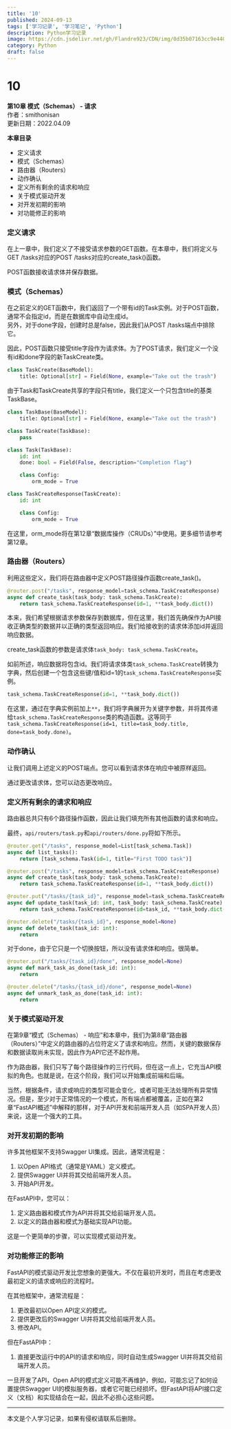 ```yaml
---
title: '10'
published: 2024-09-13
tags: ['学习记录', '学习笔记', 'Python']
description: Python学习记录
image: https://cdn.jsdelivr.net/gh/Flandre923/CDN/img/0d35b07163cc9e440d5ce20fd1d7ff6f628f56dba7fb74beba2787c0a8e7c735.jpg
category: Python
draft: false
---
```



# 10

**第10章 模式（Schemas） - 请求**  
作者：smithonisan  
更新日期：2022.04.09

**本章目录**

* 定义请求
* 模式（Schemas）
* 路由器（Routers）
* 动作确认
* 定义所有剩余的请求和响应
* 关于模式驱动开发
* 对开发初期的影响
* 对功能修正的影响

### 定义请求

在上一章中，我们定义了不接受请求参数的GET函数。在本章中，我们将定义与GET /tasks对应的POST /tasks对应的create_task()函数。

POST函数接收请求体并保存数据。

### 模式（Schemas）

在之前定义的GET函数中，我们返回了一个带有id的Task实例。对于POST函数，通常不会指定id，而是在数据库中自动生成id。  
另外，对于done字段，创建时总是false，因此我们从POST /tasks端点中排除它。

因此，POST函数只接受title字段作为请求体。为了POST请求，我们定义一个没有id和done字段的新TaskCreate类。

```python
class TaskCreate(BaseModel):
    title: Optional[str] = Field(None, example="Take out the trash")
```

由于Task和TaskCreate共享的字段只有title，我们定义一个只包含title的基类TaskBase。

```python
class TaskBase(BaseModel):
    title: Optional[str] = Field(None, example="Take out the trash")

class TaskCreate(TaskBase):
    pass

class Task(TaskBase):
    id: int
    done: bool = Field(False, description="Completion flag")

    class Config:
        orm_mode = True

class TaskCreateResponse(TaskCreate):
    id: int

    class Config:
        orm_mode = True
```

在这里，orm_mode将在第12章“数据库操作（CRUDs）”中使用。更多细节请参考第12章。

### 路由器（Routers）

利用这些定义，我们将在路由器中定义POST路径操作函数create_task()。

```python
@router.post("/tasks", response_model=task_schema.TaskCreateResponse)
async def create_task(task_body: task_schema.TaskCreate):
    return task_schema.TaskCreateResponse(id=1, **task_body.dict())
```

本来，我们希望根据请求参数保存到数据库，但在这里，我们首先确保作为API接收正确类型的数据并以正确的类型返回响应。我们给接收到的请求体添加id并返回响应数据。

create_task函数的参数是请求体`task_body: task_schema.TaskCreate`​。

如前所述，响应数据将包含id。我们将请求体类`task_schema.TaskCreate`​转换为字典，然后创建一个包含这些键/值和id=1的`task_schema.TaskCreateResponse`​实例。

```python
task_schema.TaskCreateResponse(id=1, **task_body.dict())
```

在这里，通过在字典实例前加上`**`​，我们将字典展开为关键字参数，并将其传递给`task_schema.TaskCreateResponse`​类的构造函数。这等同于`task_schema.TaskCreateResponse(id=1, title=task_body.title, done=task_body.done)`​。

### 动作确认

让我们调用上述定义的POST端点。您可以看到请求体在响应中被原样返回。

通过更改请求体，您可以动态更改响应。

### 定义所有剩余的请求和响应

路由器总共只有6个路径操作函数，因此让我们填充所有其他函数的请求和响应。

最终，`api/routers/task.py`​和`api/routers/done.py`​将如下所示。

```python
@router.get("/tasks", response_model=List[task_schema.Task])
async def list_tasks():
    return [task_schema.Task(id=1, title="First TODO task")]

@router.post("/tasks", response_model=task_schema.TaskCreateResponse)
async def create_task(task_body: task_schema.TaskCreate):
    return task_schema.TaskCreateResponse(id=1, **task_body.dict())

@router.put("/tasks/{task_id}", response_model=task_schema.TaskCreateResponse)
async def update_task(task_id: int, task_body: task_schema.TaskCreate):
    return task_schema.TaskCreateResponse(id=task_id, **task_body.dict())

@router.delete("/tasks/{task_id}", response_model=None)
async def delete_task(task_id: int):
    return
```

对于done，由于它只是一个切换按钮，所以没有请求体和响应。很简单。

```python
@router.put("/tasks/{task_id}/done", response_model=None)
async def mark_task_as_done(task_id: int):
    return

@router.delete("/tasks/{task_id}/done", response_model=None)
async def unmark_task_as_done(task_id: int):
    return
```

### 关于模式驱动开发

在第9章“模式（Schemas） - 响应”和本章中，我们为第8章“路由器（Routers）”中定义的路由器的占位符定义了请求和响应。然而，关键的数据保存和数据读取尚未实现，因此作为API它还不起作用。

作为路由器，我们只写了每个路径操作的三行代码，但在这一点上，它充当API模拟的角色。也就是说，在这个阶段，我们可以开始集成前端和后端。

当然，根据条件，请求或响应的类型可能会变化，或者可能无法处理所有异常情况。但是，至少对于正常情况的一个模式，所有端点都被覆盖，正如在第2章“FastAPI概述”中解释的那样，对于API开发和前端开发人员（如SPA开发人员）来说，这是一个强大的工具。

### 对开发初期的影响

许多其他框架不支持Swagger UI集成。因此，通常流程是：

1. 以Open API格式（通常是YAML）定义模式。
2. 提供Swagger UI并将其交给前端开发人员。
3. 开始API开发。

在FastAPI中，您可以：

1. 定义路由器和模式作为API并将其交给前端开发人员。
2. 以定义的路由器和模式为基础实现API功能。

这是一个更简单的步骤，可以实现模式驱动开发。

### 对功能修正的影响

FastAPI的模式驱动开发比您想象的更强大。不仅在最初开发时，而且在考虑更改最初定义的请求或响应的流程时。

在其他框架中，通常流程是：

1. 更改最初以Open API定义的模式。
2. 提供更改后的Swagger UI并将其交给前端开发人员。
3. 修改API。

但在FastAPI中：

1. 直接更改运行中的API的请求和响应，同时自动生成Swagger UI并将其交给前端开发人员。

一旦开发了API，Open API的模式定义可能不再维护，例如，可能忘记了如何设置提供Swagger UI的模拟服务器，或者它可能已经损坏。但FastAPI将API接口定义（文档）和实现结合在一起，因此不必担心这些问题。

---
本文是个人学习记录，如果有侵权请联系后删除。

